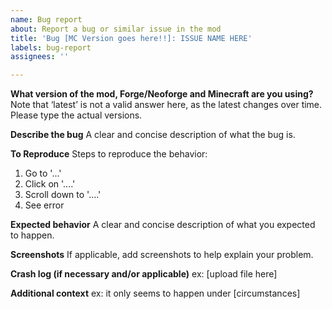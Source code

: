 ```yaml
---
name: Bug report
about: Report a bug or similar issue in the mod
title: 'Bug [MC Version goes here!!]: ISSUE NAME HERE'
labels: bug-report
assignees: ''

---
```


**What version of the mod, Forge/Neoforge and Minecraft are you using?**
Note that ‘latest’ is not a valid answer here, as the latest changes over time. Please type the actual versions.

**Describe the bug**
A clear and concise description of what the bug is.

**To Reproduce**
Steps to reproduce the behavior:
1. Go to '...'
2. Click on '....'
3. Scroll down to '....'
4. See error

**Expected behavior**
A clear and concise description of what you expected to happen.

**Screenshots**
If applicable, add screenshots to help explain your problem.

**Crash log (if necessary and/or applicable)**
ex: [upload file here]

**Additional context**
ex: it only seems to happen under [circumstances]
